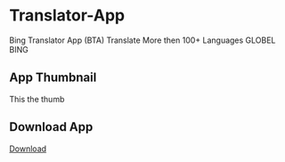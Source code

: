 # Translator-App
Bing Translator App (BTA) Translate More then 100+ Languages GLOBEL BING

## App Thumbnail
This the thumb

## Download App
[Download](https://drive.google.com/drive/u/0/folders/1YD4BZ_IPkjZ3hRtGlRiZq8B3Z5o2WLmQ)

